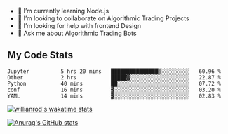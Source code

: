 
- 🌱 I’m currently learning Node.js
- 👯 I’m looking to collaborate on Algorithmic Trading Projects
- 🤔 I’m looking for help with frontend Design
- 💬 Ask me about Algorithmic Trading Bots 

## My Code Stats

<!--START_SECTION:waka-->

```text
Jupyter          5 hrs 20 mins   ███████████████▒░░░░░░░░░   60.96 %
Other            2 hrs           █████▓░░░░░░░░░░░░░░░░░░░   22.87 %
Python           40 mins         ██░░░░░░░░░░░░░░░░░░░░░░░   07.72 %
conf             16 mins         ▓░░░░░░░░░░░░░░░░░░░░░░░░   03.20 %
YAML             14 mins         ▓░░░░░░░░░░░░░░░░░░░░░░░░   02.83 %
```

<!--END_SECTION:waka-->

[![willianrod's wakatime stats](https://github-readme-stats.vercel.app/api/wakatime?username=holdandup&layout=compact&theme=react&custom_title=Wakatime%20All%20Time%20Stats&langs_count=8)](https://github.com/anuraghazra/github-readme-stats)

[![Anurag's GitHub stats](https://github-readme-stats.vercel.app/api?username=Kevinbarrero)](https://github.com/anuraghazra/github-readme-stats)




